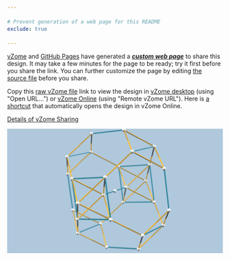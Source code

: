 ```yaml
---

# Prevent generation of a web page for this README
exclude: true

---
```


[vZome][vzome] and [GitHub Pages][pages] have generated a [***custom web page***][post] to share this design.
It may take a few minutes for the page to be ready; try it first before you share the link.
You can further customize the page by editing [the source file][source] before you share.

Copy this [raw vZome file][raw] link to view the design in
[vZome desktop][vzome] (using "Open URL...") or [vZome Online][online] (using "Remote vZome URL").
Here is [a shortcut][urlonline] that automatically opens the design in vZome Online.

[vzome]: https://www.vzome.com
[pages]: https://docs.github.com/en/pages
[online]: https://www.vzome.com/app

[Details of vZome Sharing](https://vzome.github.io/vzome/sharing.html#how-it-works)

![Image](<demo-for-jh.png>)


[post]: <https://vorth.github.io/vzome-sharing/2021/11/29/demo-for-jh-19-06-57.html>
[source]: <https://github.com/vorth/vzome-sharing/edit/main/_posts/2021-11-29-demo-for-jh-19-06-57.md>
[urlonline]: <https://vzome.com/app?url=https://raw.githubusercontent.com/vorth/vzome-sharing/main/2021/11/29/19-06-57-demo-for-jh/demo-for-jh.vZome>
[raw]: <https://raw.githubusercontent.com/vorth/vzome-sharing/main/2021/11/29/19-06-57-demo-for-jh/demo-for-jh.vZome>
